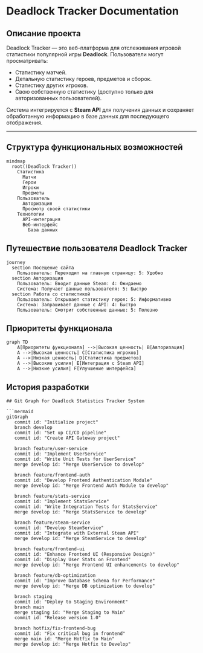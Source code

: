 # Deadlock Tracker Documentation

## Описание проекта

Deadlock Tracker — это веб-платформа для отслеживания игровой статистики популярной игры **Deadlock**. Пользователи могут просматривать:
- Статистику матчей.
- Детальную статистику героев, предметов и сборок.
- Статистику других игроков.
- Свою собственную статистику (доступно только для авторизованных пользователей).

Система интегрируется с **Steam API** для получения данных и сохраняет обработанную информацию в базе данных для последующего отображения.

---

## Структура функциональных возможностей

```mermaid
mindmap
  root((Deadlock Tracker))
    Статистика
      Матчи
      Герои
      Игроки
      Предметы
    Пользователь
      Авторизация
      Просмотр своей статистики
    Технологии
      API-интеграция
      Веб-интерфейс
        База данных
```
## Путешествие пользователя Deadlock Tracker
```mermaid
journey
  section Посещение сайта
    Пользователь: Переходит на главную страницу: 5: Удобно
  section Авторизация
    Пользователь: Вводит данные Steam: 4: Ожидаемо
    Система: Получает данные пользователя: 5: Быстро
  section Работа со статистикой
    Пользователь: Открывает статистику героя: 5: Информативно
    Система: Запрашивает данные с API: 4: Быстро
    Пользователь: Смотрит собственные данные: 5: Полезно
```
## Приоритеты функционала
```mermaid
graph TD
    A[Приоритеты функционала] -->|Высокая ценность| B[Авторизация]
    A -->|Высокая ценность| C[Статистика игроков]
    A -->|Низкая ценность| D[Статистика предметов]
    A -->|Высокие усилия| E[Интеграция с Steam API]
    A -->|Низкие усилия| F[Улучшение интерфейса]
```
## История разработки
```mermaid
## Git Graph for Deadlock Statistics Tracker System

```mermaid
gitGraph
   commit id: "Initialize project"
   branch develop
   commit id: "Set up CI/CD pipeline"
   commit id: "Create API Gateway project"

   branch feature/user-service
   commit id: "Implement UserService"
   commit id: "Write Unit Tests for UserService"
   merge develop id: "Merge UserService to develop"

   branch feature/frontend-auth
   commit id: "Develop Frontend Authentication Module"
   merge develop id: "Merge Frontend Auth Module to develop"

   branch feature/stats-service
   commit id: "Implement StatsService"
   commit id: "Write Integration Tests for StatsService"
   merge develop id: "Merge StatsService to develop"

   branch feature/steam-service
   commit id: "Develop SteamService"
   commit id: "Integrate with External Steam API"
   merge develop id: "Merge SteamService to develop"

   branch feature/frontend-ui
   commit id: "Enhance Frontend UI (Responsive Design)"
   commit id: "Display User Stats on Frontend"
   merge develop id: "Merge Frontend UI enhancements to develop"

   branch feature/db-optimization
   commit id: "Improve Database Schema for Performance"
   merge develop id: "Merge DB optimization to develop"

   branch staging
   commit id: "Deploy to Staging Environment"
   branch main
   merge staging id: "Merge Staging to Main"
   commit id: "Release version 1.0"

   branch hotfix/fix-frontend-bug
   commit id: "Fix critical bug in frontend"
   merge main id: "Merge Hotfix to Main"
   merge develop id: "Merge Hotfix to Develop"

```
